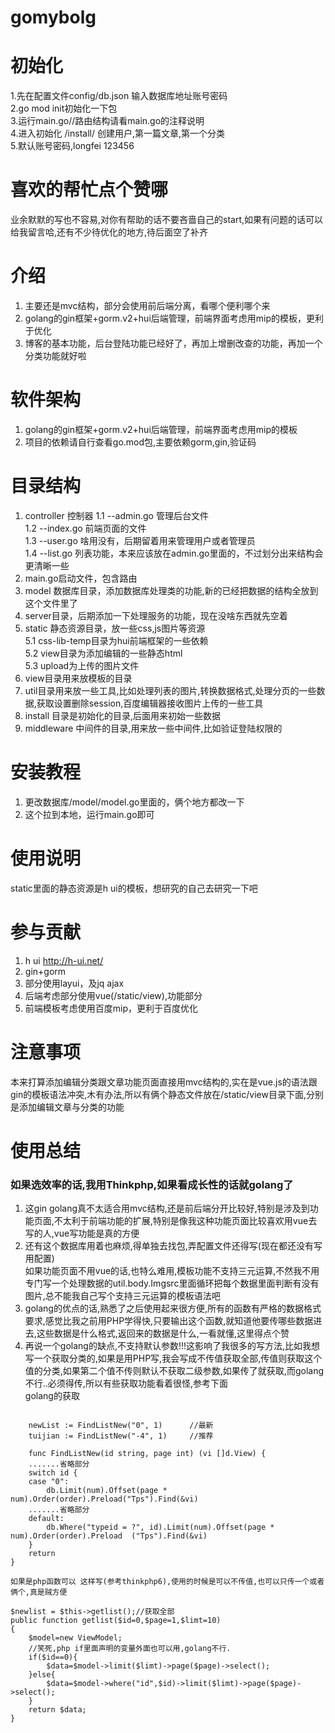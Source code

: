 # gomybolg

# 初始化
 1.先在配置文件config/db.json 输入数据库地址账号密码  
 2.go mod init初始化一下包  
 3.运行main.go//路由结构请看main.go的注释说明  
 4.进入初始化 /install/ 创建用户,第一篇文章,第一个分类  
 5.默认账号密码,longfei 123456

# 喜欢的帮忙点个赞哪
业余默默的写也不容易,对你有帮助的话不要吝啬自己的start,如果有问题的话可以给我留言哈,还有不少待优化的地方,待后面空了补齐

# 介绍

1. 主要还是mvc结构，部分会使用前后端分离，看哪个便利哪个来  
2. golang的gin框架+gorm.v2+hui后端管理，前端界面考虑用mip的模板，更利于优化  
3. 博客的基本功能，后台登陆功能已经好了，再加上增删改查的功能，再加一个分类功能就好啦  

# 软件架构
1. golang的gin框架+gorm.v2+hui后端管理，前端界面考虑用mip的模板
2. 项目的依赖请自行查看go.mod包,主要依赖gorm,gin,验证码

# 目录结构
1. controller 控制器
    1.1 --admin.go 管理后台文件  
    1.2 --index.go 前端页面的文件  
    1.3 --user.go 啥用没有，后期留着用来管理用户或者管理员  
    1.4 --list.go 列表功能，本来应该放在admin.go里面的，不过划分出来结构会更清晰一些  
2. main.go启动文件，包含路由  
3. model 数据库目录，添加数据库处理类的功能,新的已经把数据的结构全放到这个文件里了  
4. server目录，后期添加一下处理服务的功能，现在没啥东西就先空着  
5. static 静态资源目录，放一些css,js图片等资源  
    5.1 css-lib-temp目录为hui前端框架的一些依赖     
    5.2 view目录为添加编辑的一些静态html  
    5.3 upload为上传的图片文件
6. view目录用来放模板的目录  
7. util目录用来放一些工具,比如处理列表的图片,转换数据格式,处理分页的一些数据,获取设置删除session,百度编辑器接收图片上传的一些工具  
8. install 目录是初始化的目录,后面用来初始一些数据  
9. middleware 中间件的目录,用来放一些中间件,比如验证登陆权限的  



# 安装教程
1. 更改数据库/model/model.go里面的，俩个地方都改一下  
2. 这个拉到本地，运行main.go即可  

# 使用说明

static里面的静态资源是h ui的模板，想研究的自己去研究一下吧  

# 参与贡献
1. h ui  http://h-ui.net/  
2. gin+gorm  
3. 部分使用layui，及jq ajax  
4. 后端考虑部分使用vue(/static/view),功能部分  
5. 前端模板考虑使用百度mip，更利于百度优化  



# 注意事项
本来打算添加编辑分类跟文章功能页面直接用mvc结构的,实在是vue.js的语法跟gin的模板语法冲突,木有办法,所以有俩个静态文件放在/static/view目录下面,分别是添加编辑文章与分类的功能  


# 使用总结
### 如果选效率的话,我用Thinkphp,如果看成长性的话就golang了

1. 这gin golang真不太适合用mvc结构,还是前后端分开比较好,特别是涉及到功能页面,不太利于前端功能的扩展,特别是像我这种功能页面比较喜欢用vue去写的人,vue写功能是真的方便  
2. 还有这个数据库用着也麻烦,得单独去找包,弄配置文件还得写(现在都还没有写用配置)  
如果功能页面不用vue的话,也特么难用,模板功能不支持三元运算,不然我不用专门写一个处理数据的util.body.Imgsrc里面循环把每个数据里面判断有没有图片,总不能我自己写个支持三元运算的模板语法吧  
3. golang的优点的话,熟悉了之后使用起来很方便,所有的函数有严格的数据格式要求,感觉比我之前用PHP学得快,只要输出这个函数,就知道他要传哪些数据进去,这些数据是什么格式,返回来的数据是什么,一看就懂,这里得点个赞  
4. 再说一个golang的缺点,不支持默认参数!!!这影响了我很多的写方法,比如我想写一个获取分类的,如果是用PHP写,我会写成不传值获取全部,传值则获取这个值的分类,如果第二个值不传则默认不获取二级参数,如果传了就获取,而golang不行..必须得传,所以有些获取功能看着很怪,参考下面  
golang的获取  
```

	newList := FindListNew("0", 1)      //最新  
	tuijian := FindListNew("-4", 1)     //推荐  

    func FindListNew(id string, page int) (vi []d.View) {  
    .......省略部分  
	switch id {  
	case "0":  
		db.Limit(num).Offset(page * num).Order(order).Preload("Tps").Find(&vi)  
    .......省略部分  
	default:  
		db.Where("typeid = ?", id).Limit(num).Offset(page * num).Order(order).Preload  ("Tps").Find(&vi)  
	}  
	return  
}  
```

    如果是php函数可以 这样写(参考thinkphp6),使用的时候是可以不传值,也可以只传一个或者俩个,真是贼方便   

```
$newlist = $this->getlist();//获取全部  
public function getlist($id=0,$page=1,$limt=10)  
{  
    $model=new ViewModel;  
    //笑死,php if里面声明的变量外面也可以用,golang不行.  
    if($id==0){  
        $data=$model->limit($limt)->page($page)->select();  
    }else{  
        $data=$model->where("id",$id)->limit($limt)->page($page)->select();  
    }  
    return $data;  
}
```